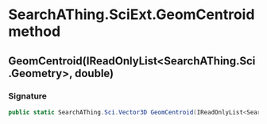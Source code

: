 # SearchAThing.SciExt.GeomCentroid method
## GeomCentroid(IReadOnlyList<SearchAThing.Sci.Geometry>, double)
### Signature
```csharp
public static SearchAThing.Sci.Vector3D GeomCentroid(IReadOnlyList<SearchAThing.Sci.Geometry> geometry_block, double tolLen)
```
